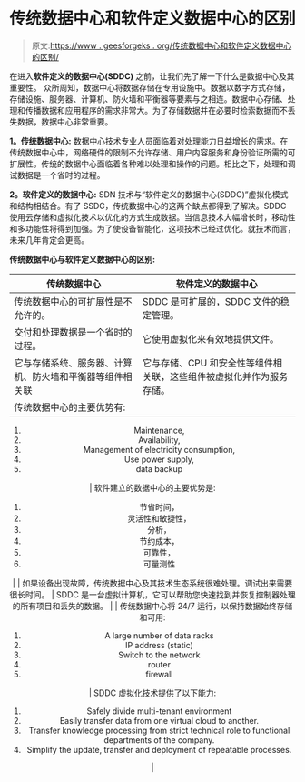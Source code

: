 # 传统数据中心和软件定义数据中心的区别

> 原文:[https://www . geesforgeks . org/传统数据中心和软件定义数据中心的区别/](https://www.geeksforgeeks.org/difference-between-traditional-data-center-and-software-defined-data-center/)

在进入**软件定义的数据中心(SDDC)** 之前，让我们先了解一下什么是数据中心及其重要性。
众所周知，数据中心将数据存储在专用设施中。数据以数字方式存储，存储设施、服务器、计算机、防火墙和平衡器等要素与之相连。数据中心存储、处理和传播数据和应用程序的需求非常大。为了存储数据并在必要时检索数据而不丢失数据，数据中心非常重要。

**1。传统数据中心:**
数据中心技术专业人员面临着对处理能力日益增长的需求。在传统数据中心中，网络硬件的限制不允许存储、用户内容服务和身份验证所需的可扩展性。传统的数据中心面临着各种难以处理和操作的问题。相比之下，处理和调试数据是一个省时的过程。

**2。软件定义的数据中心:**
SDN 技术与“软件定义的数据中心(SDDC)”虚拟化模式和结构相结合。有了 SSDC，传统数据中心的这两个缺点都得到了解决。SDDC 使用云存储和虚拟化技术以优化的方式生成数据。当信息技术大幅增长时，移动性和多功能性将得到加强。为了使设备智能化，这项技术已经过优化。就技术而言，未来几年肯定会更高。

**传统数据中心与软件定义数据中心的区别:**

<center>

| 传统数据中心 | 软件定义的数据中心 |
| --- | --- |
| 传统数据中心的可扩展性是不允许的。 | SDDC 是可扩展的，SDDC 文件的稳定管理。 |
| 交付和处理数据是一个省时的过程。 | 它使用虚拟化来有效地提供文件。 |
| 它与存储系统、服务器、计算机、防火墙和平衡器等组件相关联 | 它与存储、CPU 和安全性等组件相关联，这些组件被虚拟化并作为服务存储。 |
| 传统数据中心的主要优势有:

1.  Maintenance,
2.  Availability,
3.  Management of electricity consumption,
4.  Use power supply,
5.  data backup

 | 软件建立的数据中心的主要优势是:

1.  节省时间，
2.  灵活性和敏捷性，
3.  分析，
4.  节约成本，
5.  可靠性，
6.  可量测性

 |
| 如果设备出现故障，传统数据中心及其技术生态系统很难处理。调试出来需要很长时间。 | SDDC 是一台虚拟计算机，它可以帮助您快速找到并恢复控制器处理的所有项目和丢失的数据。 |
| 传统数据中心将 24/7 运行，以保持数据始终存储和可用:

1.  A large number of data racks
2.  IP address (static)
3.  Switch to the network
4.  router
5.  firewall

 | SDDC 虚拟化技术提供了以下能力:

1.  Safely divide multi-tenant environment
2.  Easily transfer data from one virtual cloud to another.
3.  Transfer knowledge processing from strict technical role to functional departments of the company.
4.  Simplify the update, transfer and deployment of repeatable processes.

 |

</center>